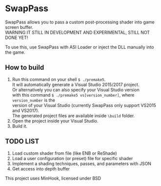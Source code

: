 # SwapPass

SwapPass allows you to pass a custom post-processing shader into game screen buffer.  
WARNING IT STILL IN DEVELOPMENT AND EXPERIMENTAL, STILL NOT DONE YET!


To use this, use SwapPass with ASI Loader or inject the DLL manually into the game.

## How to build

1. Run this command on your shell ```$ ./premake5```.  
   It will automatically generate a Visual Studio 2015/2017 project.  
   Or alternatively you can also specify your Visual Studio version  
   with this command ```$ ./premake5 vs[version_number]```, where ```version_number``` is the  
   version of your Visual Studio (currently SwapPass only support VS2015 and VS2017).  
   The generated project files are available inside ```\build``` folder.
2. Open the project inside your Visual Studio.
3. Build it.

## TODO LIST

1. Load custom shader from file (like ENB or ReShade)
2. Load a user configuration (or preset) file for specific shader
3. Implement a shading techniques, passes, and parameters with JSON
4. Get access into depth buffer

This project uses MinHook, licensed under BSD
